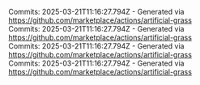Commits: 2025-03-21T11:16:27.794Z - Generated via https://github.com/marketplace/actions/artificial-grass
<br>
Commits: 2025-03-21T11:16:27.794Z - Generated via https://github.com/marketplace/actions/artificial-grass
<br>
Commits: 2025-03-21T11:16:27.794Z - Generated via https://github.com/marketplace/actions/artificial-grass
<br>
Commits: 2025-03-21T11:16:27.794Z - Generated via https://github.com/marketplace/actions/artificial-grass
<br>
